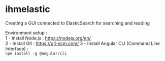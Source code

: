 # ihmelastic
Creating a GUI connected to ElasticSearch for searching and reading  
  
Environment setup :  
1 - Install Node.js : https://nodejs.org/en/  
2 - Install Git : https://git-scm.com/
3 - Install Angular CLI (Command Line Interface) :  
    `npm install -g @angular/cli`  
